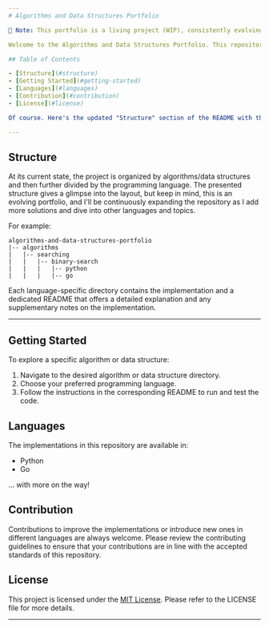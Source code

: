 ```yaml
---
# Algorithms and Data Structures Portfolio

🌱 Note: This portfolio is a living project (WIP), consistently evolving and adapting to reflect new insights and development practices.

Welcome to the Algorithms and Data Structures Portfolio. This repository is exclusively intended as a portfolio project to showcase my understanding and multi-language skills pertaining to algorithms and data structures. It is a collection of popular algorithms and data structures implemented in various programming languages, including Python and Go. The aim is to provide clear, concise, and efficient implementations for both educational purposes and real-world applications.

## Table of Contents

- [Structure](#structure)
- [Getting Started](#getting-started)
- [Languages](#languages)
- [Contribution](#contribution)
- [License](#license)

Of course. Here's the updated "Structure" section of the README with the desired changes:

---
```


## Structure

At its current state, the project is organized by algorithms/data structures and then further divided by the programming language. The presented structure gives a glimpse into the layout, but keep in mind, this is an evolving portfolio, and I'll be continuously expanding the repository as I add more solutions and dive into other languages and topics.

For example:

```
algorithms-and-data-structures-portfolio
|-- algorithms
|   |-- searching
|   |   |-- binary-search
|   |   |   |-- python
|   |   |   |-- go
```

Each language-specific directory contains the implementation and a dedicated README that offers a detailed explanation and any supplementary notes on the implementation.

---

## Getting Started

To explore a specific algorithm or data structure:

1. Navigate to the desired algorithm or data structure directory.
2. Choose your preferred programming language.
3. Follow the instructions in the corresponding README to run and test the code.

## Languages

The implementations in this repository are available in:

- Python
- Go

... with more on the way!

## Contribution

Contributions to improve the implementations or introduce new ones in different languages are always welcome. Please review the contributing guidelines to ensure that your contributions are in line with the accepted standards of this repository.

## License

This project is licensed under the [MIT License](LICENSE.md). Please refer to the LICENSE file for more details.

---
